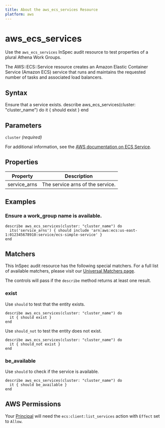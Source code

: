```yaml
---
title: About the aws_ecs_services Resource
platform: aws
---
```

# aws\_ecs\_services

Use the `aws_ecs_services` InSpec audit resource to test properties of a plural Athena Work Groups.

The AWS::ECS::Service resource creates an Amazon Elastic Container Service (Amazon ECS) service that runs and maintains the requested number of tasks and associated load balancers.

## Syntax

Ensure that a service exists.
    describe aws_ecs_services(cluster: "cluster_name") do
      it { should exist }
    end

## Parameters

`cluster` _(required)_

For additional information, see the [AWS documentation on ECS Service](https://docs.aws.amazon.com/AWSCloudFormation/latest/UserGuide/aws-resource-ecs-service.html).

## Properties

| Property | Description|
| --- | --- |
| service_arns | The service arns of the service. |

## Examples

### Ensure a work_group name is available.
    describe aws_ecs_services(cluster: "cluster_name") do
      its('service_arns') { should include 'arn:aws:ecs:us-east-1:012345678910:service/ecs-simple-service' }
    end

## Matchers

This InSpec audit resource has the following special matchers. For a full list of available matchers, please visit our [Universal Matchers page](https://www.inspec.io/docs/reference/matchers/).

The controls will pass if the `describe` method returns at least one result.

### exist

Use `should` to test that the entity exists.

    describe aws_ecs_services(cluster: "cluster_name") do
      it { should exist }
    end

Use `should_not` to test the entity does not exist.
      
    describe aws_ecs_services(cluster: "cluster_name") do
      it { should_not exist }
    end

### be_available

Use `should` to check if the service is available.

    describe aws_ecs_services(cluster: "cluster_name") do
      it { should be_available }
    end

## AWS Permissions

Your [Principal](https://docs.aws.amazon.com/IAM/latest/UserGuide/intro-structure.html#intro-structure-principal) will need the `ecs:client:list_services` action with `Effect` set to `Allow`.